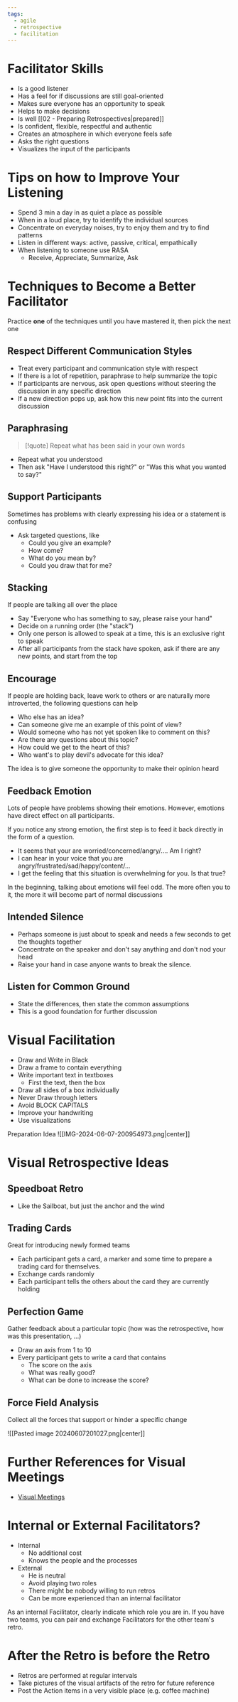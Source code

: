 ```yaml
---
tags:
  - agile
  - retrospective
  - facilitation
---
```

# Facilitator Skills

- Is a good listener
- Has a feel for if discussions are still goal-oriented
- Makes sure everyone has an opportunity to speak
- Helps to make decisions
- Is well [[02 - Preparing Retrospectives|prepared]]
- Is confident, flexible, respectful and authentic
- Creates an atmosphere in which everyone feels safe
- Asks the right questions
- Visualizes the input of the participants

# Tips on how to Improve Your Listening

- Spend 3 min a day in as quiet a place as possible
- When in a loud place, try to identify the individual sources
- Concentrate on everyday noises, try to enjoy them and try to find patterns
- Listen in different ways: active, passive, critical, empathically
- When listening to someone use RASA
	- Receive, Appreciate, Summarize, Ask

# Techniques to Become a Better Facilitator

Practice **one** of the techniques until you have mastered it, then pick the next one

## Respect Different Communication Styles

- Treat every participant and communication style with respect
- If there is a lot of repetition, paraphrase to help summarize the topic
- If participants are nervous, ask open questions without steering the discussion in any specific direction
- If a new direction pops up, ask how this new point fits into the current discussion

## Paraphrasing

> [!quote] Repeat what has been said in your own words

- Repeat what you understood
- Then ask "Have I understood this right?" or "Was this what you wanted to say?"

## Support Participants

Sometimes has problems with clearly expressing his idea or a statement is confusing
- Ask targeted questions, like
	- Could you give an example?
	- How come?
	- What do you mean by?
	- Could you draw that for me?

## Stacking

If people are talking all over the place

- Say "Everyone who has something to say, please raise your hand"
- Decide on a running order (the "stack")
- Only one person is allowed to speak at a time, this is an exclusive right to speak
- After all participants from the stack have spoken, ask if there are any new points, and start from the top

## Encourage

If people are holding back, leave work to others or are naturally more introverted, the following questions can help

- Who else has an idea?
- Can someone give me an example of this point of view?
- Would someone who has not yet spoken like to comment on this?
- Are there any questions about this topic?
- How could we get to the heart of this?
- Who want's to play devil's advocate for this idea?

The idea is to give someone the opportunity to make their opinion heard

## Feedback Emotion

Lots of people have problems showing their emotions. However, emotions have direct effect on all participants.

If you notice any strong emotion, the first step is to feed it back directly in the form of a question.

- It seems that your are worried/concerned/angry/.... Am I right?
- I can hear in your voice that you are angry/frustrated/sad/happy/content/...
- I get the feeling that this situation is overwhelming for you. Is that true?

In the beginning, talking about emotions will feel odd. The more often you to it, the more it will become part of normal discussions

## Intended Silence

- Perhaps someone is just about to speak and needs a few seconds to get the thoughts together
- Concentrate on the speaker and don't say anything and don't nod your head
- Raise your hand in case anyone wants to break the silence.

## Listen for Common Ground

- State the differences, then state the common assumptions
- This is a good foundation for further discussion

# Visual Facilitation

- Draw and Write in Black
- Draw a frame to contain everything
- Write important text in textboxes
	- First the text, then the box
- Draw all sides of a box individually
- Never Draw through letters
- Avoid BLOCK CAPITALS
- Improve your handwriting
- Use visualizations

Preparation Idea
![[IMG-2024-06-07-200954973.png|center]]

# Visual Retrospective Ideas

## Speedboat Retro

- Like the Sailboat, but just the anchor and the wind

## Trading Cards

Great for introducing newly formed teams
- Each participant gets a card, a marker and some time to prepare a trading card for themselves.
- Exchange cards randomly
- Each participant tells the others about the card they are currently holding

## Perfection Game

Gather feedback about a particular topic (how was the retrospective, how was this presentation, ...)

- Draw an axis from 1 to 10
- Every participant gets to write a card that contains
	- The score on the axis
	- What was really good?
	- What can be done to increase the score?

## Force Field Analysis

Collect all the forces that support or hinder a specific change

![[Pasted image 20240607201027.png|center]]

# Further References for Visual Meetings

- [Visual Meetings](https://www.amazon.de/Visual-Meetings-Graphics-Transform-Productivity/dp/0470601787/ref=sr_1_1?__mk_de_DE=%C3%85M%C3%85%C5%BD%C3%95%C3%91&crid=LBSM8OLV1IO8&dib=eyJ2IjoiMSJ9.pPCMBboWRCks0uHaS_wuxOtIWTv5f0m9Znc5UTga_hDLICjASZRsYrJJTQsMG_cq2t2EHUwxz-tyuQ7GUuu5CcN2mYmtOB4UfZM-FtF8lkHDnzaLl-DPHhlkkMeyKlCOYHASV21d0E4lH_p84sOkkOvJ1rJiQTagQFe1PPE6Vt9eNh6kEVwbib2oUvmbALy7ZWC7C5GKw88rXW4eh5GCVtvg0JHyGP7zd8PWGHz2kMI.yh39czkFt9m0APe5lLUXeTAL4aqzi6UQJpjbZSMXNr8&dib_tag=se&keywords=visual+meetings&qid=1717767813&sprefix=visual+meetings%2Caps%2C78&sr=8-1)

# Internal or External Facilitators?

- Internal
	- No additional cost
	- Knows the people and the processes
- External
	- He is neutral
	- Avoid playing two roles
	- There might be nobody willing to run retros
	- Can be more experienced than an internal facilitator

As an internal Facilitator, clearly indicate which role you are in.
If you have two teams, you can pair and exchange Facilitators for the other team's retro.

# After the Retro is before the Retro

- Retros are performed at regular intervals
- Take pictures of the visual artifacts of the retro for future reference
- Post the Action items in a very visible place (e.g. coffee machine)
